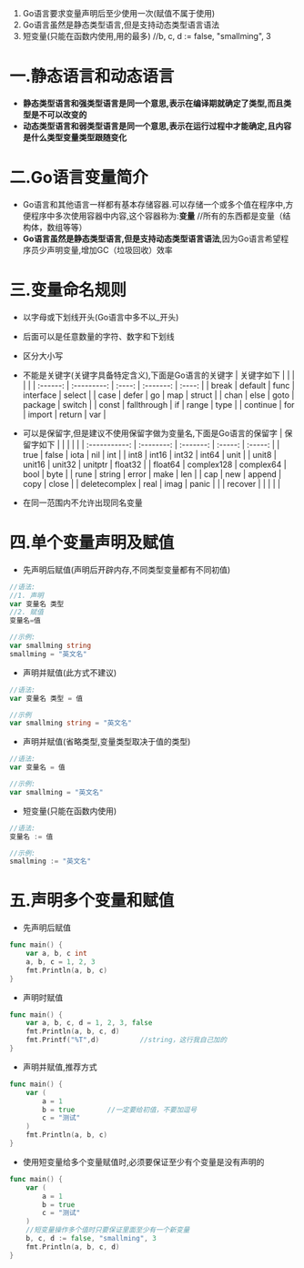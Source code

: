 1. Go语言要求变量声明后至少使用一次(赋值不属于使用)
2. Go语言虽然是静态类型语言,但是支持动态类型语言语法
3. 短变量(只能在函数内使用,用的最多)		//b, c, d := false, "smallming", 3

#                                                                                                                                                                                                                                                                                                                                                                                                                                                                                                                                                                                                           一.静态语言和动态语言

* **静态类型语言和强类型语言是同一个意思,表示在编译期就确定了类型,而且类型是不可以改变的**
* **动态类型语言和弱类型语言是同一个意思,表示在运行过程中才能确定,且内容是什么类型变量类型跟随变化**

# 二.Go语言变量简介
* Go语言和其他语言一样都有基本存储容器.可以存储一个或多个值在程序中,方便程序中多次使用容器中内容,这个容器称为:**变量**			//所有的东西都是变量（结构体，数组等等）
* **Go语言虽然是静态类型语言,但是支持动态类型语言语法**,因为Go语言希望程序员少声明变量,增加GC（垃圾回收）效率
# 三.变量命名规则
* 以字母或下划线开头(Go语言中多不以_开头)

* 后面可以是任意数量的字符、数字和下划线

* 区分大小写

* 不能是关键字(关键字具备特定含义),下面是Go语言的关键字
  |  关键字如下   |             |        |           |        |
  | :------: | :---------: | :----: | :-------: | :----: |
  |  break   |   default   |  func  | interface | select |
  |   case   |    defer    |   go   |    map    | struct |
  |   chan   |    else     |  goto  |  package  | switch |
  |  const   | fallthrough |   if   |   range   |  type  |
  | continue |     for     | import |  return   |  var   |

* 可以是保留字,但是建议不使用保留字做为变量名,下面是Go语言的保留字
  |     保留字如下     |            |           |         |         |
  | :-----------: | :--------: | :-------: | :-----: | :-----: |
  |     true      |   false    |   iota    |   nil   |   int   |
  |     int8      |   int16    |   int32   |  int64  |  unit   |
  |     unit8     |   unit16   |  unit32   | unitptr | float32 |
  |    float64    | complex128 | complex64 |  bool   |  byte   |
  |     rune      |   string   |   error   |  make   |   len   |
  |      cap      |    new     |  append   |  copy   |  close  |
  | deletecomplex |    real    |   imag    |  panic  |         |
  |    recover    |            |           |         |         |

* 在同一范围内不允许出现同名变量


# 四.单个变量声明及赋值

* 先声明后赋值(声明后开辟内存,不同类型变量都有不同初值)
```go
//语法:
//1. 声明
var 变量名 类型
//2. 赋值
变量名=值

//示例:
var smallming string
smallming = "英文名"
```
* 声明并赋值(此方式不建议)
```go
//语法:
var 变量名 类型 = 值

//示例
var smallming string = "英文名"
```
* 声明并赋值(省略类型,变量类型取决于值的类型)
```go
//语法:
var 变量名 = 值

//示例:
var smallming = "英文名"
```
* 短变量(只能在函数内使用)
```go
//语法:
变量名 := 值

//示例:
smallming := "英文名"
```

# 五.声明多个变量和赋值

* 先声明后赋值


```go
func main() {
	var a, b, c int
	a, b, c = 1, 2, 3
	fmt.Println(a, b, c)
}
```

* 声明时赋值

```go
func main() {
	var a, b, c, d = 1, 2, 3, false
	fmt.Println(a, b, c, d)
    fmt.Printf("%T",d) 			//string，这行我自己加的
}
```

* 声明并赋值,推荐方式

```go
func main() {
	var (
		a = 1
		b = true		//一定要给初值，不要加逗号
		c = "测试"
	)
	fmt.Println(a, b, c)
}
```

* 使用短变量给多个变量赋值时,必须要保证至少有个变量是没有声明的

```go
func main() {
	var (
		a = 1
		b = true
		c = "测试"
	)
	//短变量操作多个值时只要保证里面至少有一个新变量
	b, c, d := false, "smallming", 3
	fmt.Println(a, b, c, d)
}
```

